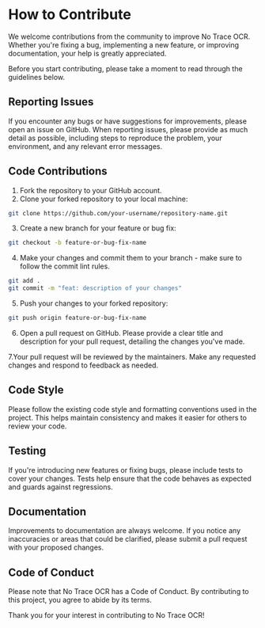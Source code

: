 # How to Contribute

We welcome contributions from the community to improve No Trace OCR. Whether you're fixing a bug, implementing a new feature, or improving documentation, your help is greatly appreciated.

Before you start contributing, please take a moment to read through the guidelines below.

## Reporting Issues

If you encounter any bugs or have suggestions for improvements, please open an issue on GitHub. When reporting issues, please provide as much detail as possible, including steps to reproduce the problem, your environment, and any relevant error messages.

## Code Contributions

1. Fork the repository to your GitHub account.
2. Clone your forked repository to your local machine:

```bash
git clone https://github.com/your-username/repository-name.git
```

3. Create a new branch for your feature or bug fix:

```bash
git checkout -b feature-or-bug-fix-name
```

4. Make your changes and commit them to your branch - make sure to follow the commit lint rules.

```bash
git add .
git commit -m "feat: description of your changes"
```

5. Push your changes to your forked repository:

```bash
git push origin feature-or-bug-fix-name
```

6. Open a pull request on GitHub. Please provide a clear title and description for your pull request, detailing the changes you've made.

7.Your pull request will be reviewed by the maintainers. Make any requested changes and respond to feedback as needed.

## Code Style

Please follow the existing code style and formatting conventions used in the project. This helps maintain consistency and makes it easier for others to review your code.

## Testing

If you're introducing new features or fixing bugs, please include tests to cover your changes. Tests help ensure that the code behaves as expected and guards against regressions.

## Documentation

Improvements to documentation are always welcome. If you notice any inaccuracies or areas that could be clarified, please submit a pull request with your proposed changes.

## Code of Conduct

Please note that No Trace OCR has a Code of Conduct. By contributing to this project, you agree to abide by its terms.

Thank you for your interest in contributing to No Trace OCR!
